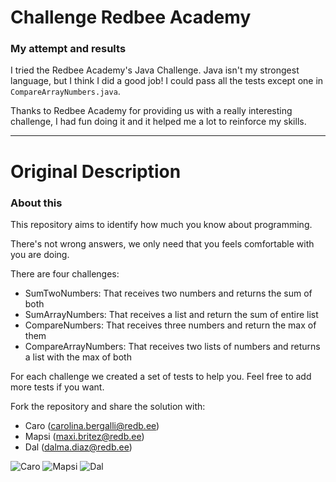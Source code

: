 # Challenge Redbee Academy

### My attempt and results

I tried the Redbee Academy's Java Challenge. Java isn't my strongest language, but I think I did a good job!
I could pass all the tests except one in `CompareArrayNumbers.java`.

Thanks to Redbee Academy for providing us with a really interesting challenge, I had fun doing it and it helped me a lot to reinforce my skills.

___________________________________________________________________________

# Original Description

### About this
This repository aims to identify how much you know about programming.

There's not wrong answers, we only need that you feels comfortable with you are doing.

There are four challenges: 

* SumTwoNumbers: That receives two numbers and returns the sum of both
* SumArrayNumbers: That receives a list and return the sum of entire list 
* CompareNumbers: That receives three numbers and return the max of them
* CompareArrayNumbers: That receives two lists of numbers and returns a list with the max of both

For each challenge we created a set of tests to help you. Feel free to add more tests if you want.

Fork the repository and share the solution with:

* Caro (carolina.bergalli@redb.ee) 
* Mapsi (maxi.britez@redb.ee)
* Dal (dalma.diaz@redb.ee)


![Caro](https://lh3.googleusercontent.com/a-/AOh14Gh6gU2tOvjdYpfEE8MhGrsKYGZKBXNpGskuAC4g=s48-c-k-no)
![Mapsi](https://lh3.googleusercontent.com/a-/AOh14GixW8eJJarUkQQ2Jf8FoV1CkLJnl-JYJOcUtcJE1g=s48-c-k-no)
![Dal](https://lh3.googleusercontent.com/a-/AOh14Gg55nS_Wg0FYhiVA4zA_4FQ65gW5vRX_K_M3c_N=s48-c-k-no)


